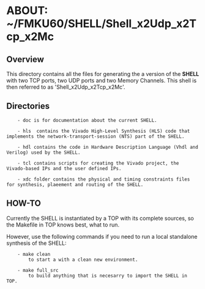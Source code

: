 #  **ABOUT: ~/FMKU60/SHELL/Shell\_x2Udp\_x2Tcp\_x2Mc**

## Overview

This directory contains all the files for generating the a version of the  **SHELL** with two TCP ports, two UDP ports and two Memory Channels. This shell is then referred to as 'Shell_x2Udp_x2Tcp_x2Mc'.

## Directories

        - doc is for documentation about the current SHELL.  

        - hls  contains the Vivado High-Level Synthesis (HLS) code that implements the network-transport-session (NTS) part of the SHELL.
    
        - hdl contains the code in Hardware Description Language (Vhdl and Verilog) used by the SHELL.
    
        - tcl contains scripts for creating the Vivado project, the Vivado-based IPs and the user defined IPs.

        - xdc folder contains the physical and timing constraints files for synthesis, plaeement and routing of the SHELL.

## HOW-TO

Currently the SHELL is instantiated by a TOP with its complete sources, so the Makefile in TOP knows best, what to run. 

However, use the following commands if you need to run a local standalone synthesis of the SHELL: 

        - make clean
            to start a with a clean new environment.
            
        - make full_src
            to build anything that is necesarry to import the SHELL in TOP. 





